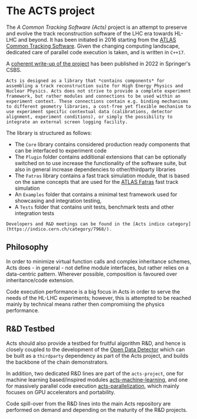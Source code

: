 # The ACTS project

The *A Common Tracking Software (Acts)* project is an attempt to preserve and evolve the track reconstruction software of the LHC era towards HL-LHC and beyond. It has been initiated in 2016 starting from the [ATLAS Common Tracking Software](https://gitlab.cern.ch/atlas/athena/-/tree/master/Tracking). Given the changing computing landscape, dedicated care of parallel code execution is taken, and is written in `C++17`. 

A [coherent write-up of the project](https://link.springer.com/article/10.1007/s41781-021-00078-8) has been published in 2022 in Springer's CSBS.

```{note}
Acts is designed as a library that *contains components* for assembling a track reconstruction suite for High Energy Physics and Nuclear Physics. Acts does not strive to provide a complete experiment framework, but rather modules and connections to be used within an experiment context. These connections contain e.g. binding mechanisms to different geometry libraries, a cost-free yet flexible mechanism to use experiment specific contextual data (calibrations, detector alignment, experiment conditions), or simply the possibility to integrate an external screen logging facility.
```

The library is structured as follows:
 * The `Core` library contains considered production ready components that can be interfaced to experiment code
 * The `Plugin` folder contains additional extensions that can be optionally switched on to use increase the functionality of the software suite, but also in general increase dependencies to other/thirdparty libraries
 * The `Fatras` library contains a fast track simulation module, that is based on the same concepts that are used for the [ATLAS Fatras](https://cds.cern.ch/record/1091969) fast track simulation  
 * An `Examples` folder that contains a minimal test framework used for showcasing and integration testing, 
 * A `Tests` folder that contains unit tests, benchmark tests and other integration tests


```{tip}
Developers and R&D meetings can be found in the [Acts indico category](https://indico.cern.ch/category/7968/).
```

 ## Philosophy

 In order to minimize virtual function calls and complex inheritance schemes, Acts does - in general - not define module interfaces, but rather relies on a data-centric pattern. Wherever possible, composition is favoured over inheritance/code extension.

 Code execution performance is a big focus in Acts in order to serve the needs of the HL-LHC experiments; however, this is attempted to be reached mainly by technical means rather then compromising the physics performance.

 ## R&D Testbed

 Acts should also provide a testbed for fruitful algorithm R&D, and hence is closely coupled to the development of the [Open Data Detector](https://gitlab.cern.ch/acts/OpenDataDetector) which can be built as a `thirdparty` dependency as part of the Acts project, and builds the backbone of the chain demonstrators.

In addition, two dedicated R&D lines are part of the `acts-project`, one for machine learning based/inspired modules [acts-machine-learning](mailto:acts-machine-learning@cern.ch), and one for massively parallel code execution [acts-parallelization](mailto:acts-parallelization@cern.ch), which mainly focuses on GPU accelerators and portability.

Code spill-over from the R&D lines into the main Acts repository are performed on demand and depending on the maturity of the R&D projects.


